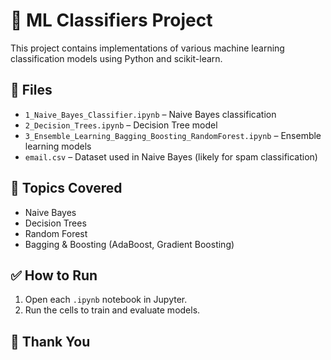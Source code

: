 # 🌟 ML Classifiers Project

This project contains implementations of various machine learning classification models using Python and scikit-learn.

## 📁 Files

- `1_Naive_Bayes_Classifier.ipynb` – Naive Bayes classification
- `2_Decision_Trees.ipynb` – Decision Tree model
- `3_Ensemble_Learning_Bagging_Boosting_RandomForest.ipynb` – Ensemble learning models
- `email.csv` – Dataset used in Naive Bayes (likely for spam classification)

## 📌 Topics Covered

- Naive Bayes
- Decision Trees
- Random Forest
- Bagging & Boosting (AdaBoost, Gradient Boosting)

## ✅ How to Run

1. Open each `.ipynb` notebook in Jupyter.
2. Run the cells to train and evaluate models.

## 🙏 Thank You
